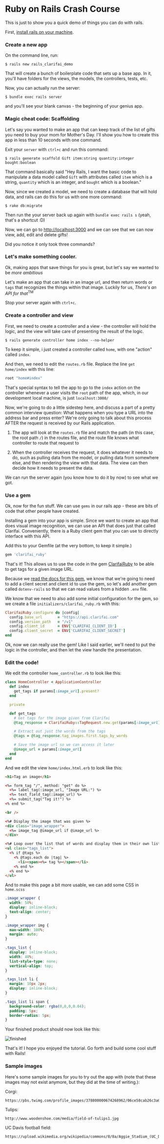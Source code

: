 # Ruby on Rails Crash Course

This is just to show you a quick demo of things you can do with rails.

First, [install rails on your machine](http://installrails.com/).

### Create a new app
On the command line, run:
```
$ rails new rails_clarifai_demo
```
That will create a bunch of boilerplate code that sets up a base app. In it, you'll have folders for the views, the models, the controllers, tests, etc.

Now, you can actually run the server:
```
$ bundle exec rails server
```
and you'll see your blank canvas - the beginning of your genius app.

### Magic cheat code: Scaffolding

Let's say you wanted to make an app that can keep track of the list of gifts you need to buy your mom for Mother's Day. I'll show you how to create this app in less than 10 seconds with one command.

Exit your `server` with `ctrl+c` and run this command:

```
$ rails generate scaffold Gift item:string quantity:integer bought:boolean
```

That command basically said "Hey Rails, I want the basic code to manipulate a data model called `Gift` with attributes called `item` which is a string, `quantity` which is an integer, and `bought` which is a boolean."

Now, since we created a model, we need to create a database that will hold data, and rails can do this for us with one more command:

```
$ rake db:migrate
```

Then run the your server back up again with `bundle exec rails s` (yeah, that's a shortcut :D)

Now, we can go to [http://localhost:3000](http://localhost:3000) and we can see that we can now view, add, edit and delete gifts!

Did you notice it only took three commands?

### Let's make something cooler.

Ok, making apps that save things for you is great, but let's say we wanted to be _more ambitious_

Let's make an app that can take in an image url, and then return words or `tags` that recognizes the things within that image. Luckily for us, _There's an API for that_<sup>TM</sup>

Stop your server again with `ctrl+c`.

### Create a controller and view

First, we need to create a controller and a view - the controller will hold the logic, and the view will take care of presenting the result of the logic.

```
$ rails generate controller home index --no-helper
```

To keep it simple, i just created a controller called `home`, with one "action" called `index`.

And then, we need to edit the `routes.rb` file. Replace the line `get home/index` with this line:
```ruby
root "home#index"
```
That's special syntax to tell the app to go to the `index` action on the controller whenever a user visits the `root` path of the app, which, in our development local machine, is just `localhost:3000/`

Now, we're going to do a little sidestep here, and discuss a part of a pretty common interview question: What happens when you type a URL into the address bar and press enter? We're only going to talk about this process AFTER the request is received by our Rails application.

1. The app will look at the `routes.rb` file and match the path (in this case, the root path `/`) in the routes file, and the route file knows what controller to route that request to

2. When the controller receives the request, it does whatever it needs to do, such as pulling data from the model, or pulling data from somewhere else, and then rendering the view with that data. The view can then decide how it needs to present the data.

We can run the server again (you know how to do it by now) to see what we got.

### Use a gem

Ok, now for the fun stuff. We can use `gems` in our rails app - these are bits of code that other people have created.

Installing a gem into your app is simple. Since we want to create an app that does visual image recognition, we can use an API that does just that called Clarifai. Conveniently, there is a Ruby client gem that you can use to directly interface with this API.

Add this to your Gemfile (at the very bottom, to keep it simple.)

```ruby
gem 'clarifai_ruby'
```

That's it! This allows us to use the code in the gem [ClarifaiRuby](https://github.com/chardane/ClarifaiRuby) to be able to get tags for a given image URL.

Because we [read the docs for this gem](https://github.com/chardane/ClarifaiRuby), we know that we're going to need to add a client secret and client id to use the gem, so let's add another gem called `dotenv-rails` so that we can read values from a hidden `.env` file.

We know that we need to also add some initial configuration for the gem, so we create a file `initializers/clarifai_ruby.rb` with this:

```ruby
ClarifaiRuby.configure do |config|
  config.base_url       = "https://api.clarifai.com"
  config.version_path   = "/v1"
  config.client_id      = ENV['CLARIFAI_CLIENT_ID']
  config.client_secret  = ENV['CLARIFAI_CLIENT_SECRET']
end
```

Ok, now we can really use the gem! Like I said earlier, we'll need to put the logic in the controller, and then let the view handle the presentation.

### Edit the code!

We edit the controller `home_controller.rb` to look like this:

```ruby
class HomeController < ApplicationController
  def index
    get_tags if params[:image_url].present?
  end

  private

  def get_tags
    # Get tags for the image given from Clarifai
    @tag_response = ClarifaiRuby::TagRequest.new.get(params[:image_url])

    # Extract out just the words from the tags
    @tags = @tag_response.tag_images.first.tags_by_words

    # Save the image url so we can access it later
    @image_url = params[:image_url]
  end
end
```

And we edit the view `home/index.html.erb` to look like this:
```html
<h1>Tag an image</h1>

<%= form_tag "/", method: "get" do %>
  <%= label_tag(:image_url, "Image URL:") %>
  <%= text_field_tag(:image_url) %>
  <%= submit_tag("Tag it!") %>
<% end %>

<br />

<%# Display the image that was given %>
<div class="image_wrapper">
  <%= image_tag @image_url if @image_url %>
</div>

<%# Loop over the list that of words and display them in their own list item %>
<ul class="tags_list">
  <% if @tags %>
    <% @tags.each do |tag| %>
      <li><span><%= tag %></span></li>
    <% end %>
  <% end %>
</ul>
```

And to make this page a bit more usable, we can add some CSS in `home.scss`

```css
.image_wrapper {
  width: 50%;
  display: inline-block;
  text-align: center;
}

.image_wrapper img {
  max-width: 100%;
  margin: auto;
}

.tags_list {
  display: inline-block;
  width: 40%;
  list-style-type: none;
  vertical-align: top;
}

.tags_list li {
  margin: 10px 2px;
  display: inline-block;
}

.tags_list li span {
  background-color: rgba(0,0,0,0.04);
  padding: 5px;
  border-radius: 5px;
}
```

Your finished product should now look like this:

![finished](/app/assets/images/finished.png)

That's it! I hope you enjoyed the tutorial. Go forth and build some cool stuff with Rails!

### Sample images
Here's some sample images for you to try out the app with (note that these images may not exist anymore, but they did at the time of writing.):

Corgi:
```
https://pbs.twimg.com/profile_images/378800000674268962/06ce58cab26c3a0daf80cf57e5acb29b_400x400.jpeg
```
Tulips:
```
http://www.woodenshoe.com/media/field-of-tulips1.jpg
```

UC Davis football field:
```
https://upload.wikimedia.org/wikipedia/commons/8/8a/Aggie_Stadium_(UC_Davis).jpg
```

